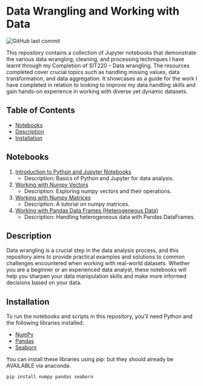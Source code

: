 # Data Wrangling and Working with Data

![GitHub last commit](https://img.shields.io/github/last-commit/GeorgeNich/Data-Wrangling-and-working-with-Data)

This repository contains a collection of Jupyter notebooks that demonstrate the various data wrangling, cleaning, and processing techniques I have learnt through my Completion of SIT220 – Data wrangling. The resources completed cover crucial topics such as handling missing values, data transformation, and data aggregation. It showcases as a guide for the work I have completed in relation to looking to improve my data handling skills and gain hands-on experience in working with diverse yet dynamic datasets.

## Table of Contents

- [Notebooks](#notebooks)
- [Description](#description)
- [Installation](#installation)


## Notebooks

1. [Introduction to Python and Jupyter Notebooks](1.%20Introduction%20to%20Python%20and%20Jupyter%20Notebooks.ipynb)
   - Description: Basics of Python and Jupyter for data analysis.
2. [Working with Numpy Vectors](2.%20Working%20with%20numpy%20Vectors.ipynb)
   - Description: Exploring numpy vectors and their operations.
3. [Working with Numpy Matrices](3.%20Working%20with%20numpy%20Matrices.ipynb)
   - Description: A tutorial on numpy matrices.
4. [Working with Pandas Data Frames (Heterogeneous Data)](4.%20Working%20with%20Pandas%20Data%20Frames%20(Heterogeneous%20Data).ipynb)
   - Description: Handling heterogeneous data with Pandas DataFrames.

## Description

Data wrangling is a crucial step in the data analysis process, and this repository aims to provide practical examples and solutions to common challenges encountered when working with real-world datasets. Whether you are a beginner or an experienced data analyst, these notebooks will help you sharpen your data manipulation skills and make more informed decisions based on your data.

## Installation

To run the notebooks and scripts in this repository, you'll need Python and the following libraries installed:

- [NumPy](https://numpy.org/)
- [Pandas](https://pandas.pydata.org/)
- [Seaborn](https://seaborn.pydata.org/)

You can install these libraries using pip:
but they should already be AVAILABLE via anaconda.

```bash
pip install numpy pandas seaborn
